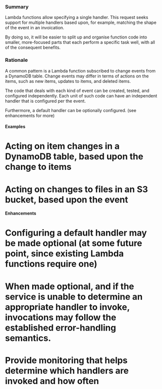 ### Summary

Lambda functions allow specifying a single handler.
This request seeks support for multiple handlers based upon, for example, matching the shape of the event in an invoication.

By doing so, it will be easier to split up and organise function code into smaller, more-focused parts that each perform a specific task well, with all of the consequent benefits.

### Rationale

A common pattern is a Lambda function subscribed to change events from a DynamoDB table. Change events may differ in terms of actions on the items, such as new items, updates to items, and deleted items.

The code that deals with each kind of event can be created, tested, and configured independently. Each unit of such code can have an independent handler that is configured per the event. 

Furthermore, a default handler can be optionally configured. (see enhancements for more)

#### Examples

# Acting on item changes in a DynamoDB table, based upon the change to items
# Acting on changes to files in an S3 bucket, based upon the event

#### Enhancements

# Configuring a default handler may be made optional (at some future point, since existing Lambda functions require one)
# When made optional, and if the service is unable to determine an appropriate handler to invoke, invocations may follow the established error-handling semantics.
# Provide monitoring that helps determine which handlers are invoked and how often
